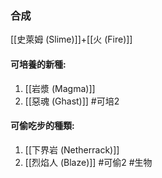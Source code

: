### 合成
[[史萊姆 (Slime)]]+[[火 (Fire)]]

#### 可培養的新種:
1. [[岩漿 (Magma)]]
2. [[惡魂 (Ghast)]]
#可培2 
#### 可偷吃步的種類:
1. [[下界岩 (Netherrack)]]
2. [[烈焰人 (Blaze)]]
#可偷2 
#生物